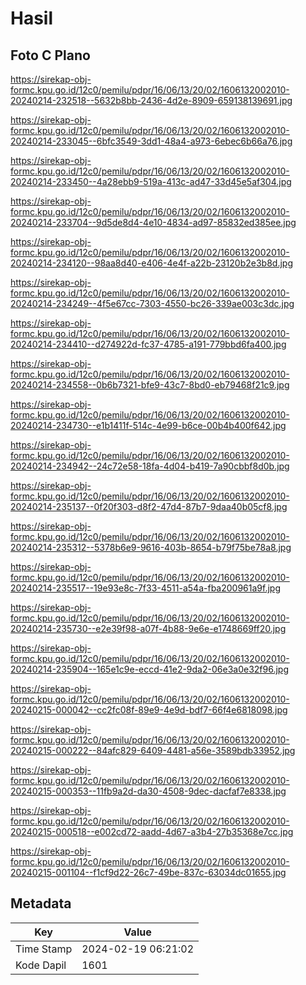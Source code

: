 # Hasil

## Foto C Plano

https://sirekap-obj-formc.kpu.go.id/12c0/pemilu/pdpr/16/06/13/20/02/1606132002010-20240214-232518--5632b8bb-2436-4d2e-8909-659138139691.jpg

https://sirekap-obj-formc.kpu.go.id/12c0/pemilu/pdpr/16/06/13/20/02/1606132002010-20240214-233045--6bfc3549-3dd1-48a4-a973-6ebec6b66a76.jpg

https://sirekap-obj-formc.kpu.go.id/12c0/pemilu/pdpr/16/06/13/20/02/1606132002010-20240214-233450--4a28ebb9-519a-413c-ad47-33d45e5af304.jpg

https://sirekap-obj-formc.kpu.go.id/12c0/pemilu/pdpr/16/06/13/20/02/1606132002010-20240214-233704--9d5de8d4-4e10-4834-ad97-85832ed385ee.jpg

https://sirekap-obj-formc.kpu.go.id/12c0/pemilu/pdpr/16/06/13/20/02/1606132002010-20240214-234120--98aa8d40-e406-4e4f-a22b-23120b2e3b8d.jpg

https://sirekap-obj-formc.kpu.go.id/12c0/pemilu/pdpr/16/06/13/20/02/1606132002010-20240214-234249--4f5e67cc-7303-4550-bc26-339ae003c3dc.jpg

https://sirekap-obj-formc.kpu.go.id/12c0/pemilu/pdpr/16/06/13/20/02/1606132002010-20240214-234410--d274922d-fc37-4785-a191-779bbd6fa400.jpg

https://sirekap-obj-formc.kpu.go.id/12c0/pemilu/pdpr/16/06/13/20/02/1606132002010-20240214-234558--0b6b7321-bfe9-43c7-8bd0-eb79468f21c9.jpg

https://sirekap-obj-formc.kpu.go.id/12c0/pemilu/pdpr/16/06/13/20/02/1606132002010-20240214-234730--e1b1411f-514c-4e99-b6ce-00b4b400f642.jpg

https://sirekap-obj-formc.kpu.go.id/12c0/pemilu/pdpr/16/06/13/20/02/1606132002010-20240214-234942--24c72e58-18fa-4d04-b419-7a90cbbf8d0b.jpg

https://sirekap-obj-formc.kpu.go.id/12c0/pemilu/pdpr/16/06/13/20/02/1606132002010-20240214-235137--0f20f303-d8f2-47d4-87b7-9daa40b05cf8.jpg

https://sirekap-obj-formc.kpu.go.id/12c0/pemilu/pdpr/16/06/13/20/02/1606132002010-20240214-235312--5378b6e9-9616-403b-8654-b79f75be78a8.jpg

https://sirekap-obj-formc.kpu.go.id/12c0/pemilu/pdpr/16/06/13/20/02/1606132002010-20240214-235517--19e93e8c-7f33-4511-a54a-fba200961a9f.jpg

https://sirekap-obj-formc.kpu.go.id/12c0/pemilu/pdpr/16/06/13/20/02/1606132002010-20240214-235730--e2e39f98-a07f-4b88-9e6e-e1748669ff20.jpg

https://sirekap-obj-formc.kpu.go.id/12c0/pemilu/pdpr/16/06/13/20/02/1606132002010-20240214-235904--165e1c9e-eccd-41e2-9da2-06e3a0e32f96.jpg

https://sirekap-obj-formc.kpu.go.id/12c0/pemilu/pdpr/16/06/13/20/02/1606132002010-20240215-000042--cc2fc08f-89e9-4e9d-bdf7-66f4e6818098.jpg

https://sirekap-obj-formc.kpu.go.id/12c0/pemilu/pdpr/16/06/13/20/02/1606132002010-20240215-000222--84afc829-6409-4481-a56e-3589bdb33952.jpg

https://sirekap-obj-formc.kpu.go.id/12c0/pemilu/pdpr/16/06/13/20/02/1606132002010-20240215-000353--11fb9a2d-da30-4508-9dec-dacfaf7e8338.jpg

https://sirekap-obj-formc.kpu.go.id/12c0/pemilu/pdpr/16/06/13/20/02/1606132002010-20240215-000518--e002cd72-aadd-4d67-a3b4-27b35368e7cc.jpg

https://sirekap-obj-formc.kpu.go.id/12c0/pemilu/pdpr/16/06/13/20/02/1606132002010-20240215-001104--f1cf9d22-26c7-49be-837c-63034dc01655.jpg


## Metadata

| Key        | Value               |
| ---------- | ------------------- |
| Time Stamp | 2024-02-19 06:21:02 |
| Kode Dapil | 1601                |



